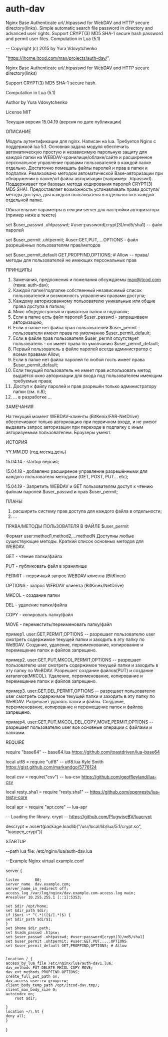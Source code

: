 # auth-dav
Nginx Base Authenticate url/.htpasswd for WebDAV and HTTP secure directory(links). Simple automatic search file password in directory and advanced user rights. Support CRYPT(3) MD5 SHA-1 secure hash password and permit user files. Computation in Lua (5.1)

-- Copyright (c) 2015 by Yura Vdovytchenko

"https://ihome.itcod.com/max/projects/auth-dav/",

Nginx Base Authenticate url/.htpasswd for WebDAV and HTTP secure directory(links)

Support CRYPT(3) MD5 SHA-1 secure hash.

Сomputation in Lua (5.1)

Author by Yura Vdovytchenko

License MIT

Текущая версия 15.04.19 (версия по дате публикации)

ОПИСАНИЕ

Модуль аутентификации для nginx. Написан на lua. Требуется Nginx с поддержкой lua 5.1. 
Основная задача модуля обеспечить автоматическую простую и независимую парольную защиту для каждой папки на  WEBDAV-хранилище/облаке/сайте и расширенное персональное управление правами пользователей в каждой папке отдельно. Достаточно помещать файлы паролей и прав в папки и подпапки. Реализовано методом автоматической Base-авторизации при обнаружении в папке/url файла авторизации (например: .htpasswd). Поддерживает три базовых метода кодирования паролей CRYPT(3) MD5 SHA1. Предоставляет возможность устанавливать права доступа/методы доступа, для каждого пользователя в отдельности в каждой отдельной папке.

Обязательные параметры в секции server для настройки авторизатора (пример ниже в тексте)

set $user_passwd .uhtpasswd; #user:password[crypt(3)/md5/sha1] -- файл паролей

set $user_permit .uhtpermit; #user:GET,PUT,....OPTIONS - файл разрешённых пользователям прав/методов

set $user_permit_default GET,PROPFIND,OPTIONS; # Allow -- права/методы для пользователей не имеющих персональных прав

ПРИНЦИПЫ

1. Замечания, предложения и пожелания обсуждаемы max@itcod.com (тема: auth-dav);
2. Каждой папке/подпапке собственный независимый список пользователей и возможность управления правами доступа;
3. Каждому авторизованному пользователю уникальные или общие права доступа в папках;
4. Микс общедоступных и приватных папок и подпапок;
5. Если в папке есть файл паролей $user_passwd - запрашиваем авторизацию;
6. Если в папке нет файла прав пользователей $user_permit - пользователи имеют права по умолчанию $user_permit_default;
7. Если в файле прав пользователя $user_permit отсутствует пользователь - он имеет права по умолчанию $user_permit_default;
8. Первый пользователь в файле паролей всегда администратор с всеми правами Allow;
9. Если в папке нет файла паролей то любой гость имеет права $user_permit_default;
10. Если текущий пользователь не имеет прав использовать метод выдаётся окно авторизации для входа под пользователем имеющим требуемые права;
11. Доступ к файлу паролей и прав разрешён только администратору папки (см. п.8);
12. ... в разработке ...

ЗАМЕЧАНИЯ

На текущий момент WEBDAV-клиенты (BitKenix/FAR-NetDrive) обеспечивают только авторизацию при первичном входе, и не умеют выдавать запрос авторизации при переходе в подпапку с иным авторизуемым пользователем. Браузеры умеют.

ИСТОРИЯ

YY.MM.DD (год.месяц.день)

15.04.14 - startup версия;

15.04.18 - добавлено расширеное управление разрешёнными для каждого пользователя методами (GET, POST, PUT... etc);

15.04.19 - Запретить WEBDAV и GET пользователям доступ к чтению файлам паролей $user_passwd и прав $user_permit;

ПЛАНЫ

1. расширить систему прав доступа для каждого файла в отдельности;
2. ...

ПРАВА/МЕТОДЫ ПОЛЬЗОВАТЕЛЯ В ФАЙЛЕ $user_permit 

Формат user:method1,method2,...methodN
Доступны любые существующие методы. Краткий список основных методов для WEBDAV.

GET - чтение папки/файла

PUT - публиковать файл в хранилище

PERMIT - первичный запрос WEBDAV клиента (BitKinex)

OPTIONS - запрос WEBDAV клиента (BitKinex/NetDrive)

MKCOL - создание папки

DEL - удаление папки/файла

COPY - копировать папку/файл

MOVE - переместить/переименовать папку/файл

пример1. user:GET,PERMIT,OPTIONS -- разрешает пользователю user смотреть содержимое текущей папки и заходить в эту папку по WeBDAV. Создание, удаление, переименование, копирование и перемещение папок и файлов запрещено.

пример2. user:GET,PUT,MKCOL,PERMIT,OPTIONS -- разрешает пользователю user смотреть содержимое текущей папки и заходить в эту папку по WeBDAV. Разрешает создание файлов(PUT) и создание каталогов(MKCOL). Удаление, переименование, копирование и перемещение папок и файлов запрещено.

пример3. user:GET,DEL,PERMIT,OPTIONS -- разрешает пользователю user смотреть содержимое текущей папки и заходить в эту папку по WeBDAV. Разрешает удалять папки и файлы. Создание, переименование, копирование и перемещение папок и файлов запрещено.

пример4. user:GET,PUT,MKCOL,DEL,COPY,MOVE,PERMIT,OPTIONS -- разрешает пользователю user все основные операции с файлами и папками.

REQUIRE

require "base64" -- base64.lua https://github.com/toastdriven/lua-base64

local utf8 = require "utf8" -- utf8.lua Kyle Smith https://gist.github.com/markandgo/5776124

local csv = require("csv") -- lua-csv https://github.com/geoffleyland/lua-csv

local resty_sha1 = require "resty.sha1" -- https://github.com/openresty/lua-resty-core

local apr = require "apr.core" -- lua-apr

-- Loading the library. crypt -- https://github.com/PlugwiseBV/luacrypt

descrypt = assert(package.loadlib("/usr/local/lib/lua/5.1/crypt.so", "luaopen_crypt"))


STARTUP

--path lua file: /etc/nginx/lua/auth-dav.lua

--Example Nginx virtual example.conf

server {

    listen       80;
    server_name  dav.example.com;
    server_name_in_redirect	off;
    access_log /var/log/nginx/dav.example.com-access.log main;
    #resolver 10.255.255.1 [::1]:5353;

    set $dir /opt/home;
    set $dir_path $dir;
    if ($uri ~* ^(.*)([$/].*)$) {
	set $dir_path $dir$1;
    }
    set $home $dir_path;
    set $sadm_passwd .htpsw;
    set $user_passwd .uhtpasswd; #user:password[crypt(3)/md5/sha1]
    set $user_permit .uhtpermit; #user:GET,PUT,....OPTIONS
    set $user_permit_default GET,PROPFIND,OPTIONS; # Allow

    
    location / {
	access_by_lua_file /etc/nginx/lua/auth-dav1.lua;
	dav_methods PUT DELETE MKCOL COPY MOVE;
	dav_ext_methods PROPFIND OPTIONS;
	create_full_put_path on;
	dav_access user:rw group:rw;
	client_body_temp_path /opt/itcod-dav.tmp/;
	client_max_body_size 0;
	autoindex on;
        root $dir;
        
    }
    location ~/\.ht {
	deny all;
    }
}


